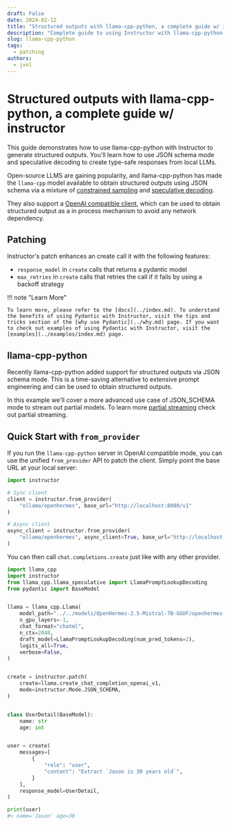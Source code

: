```yaml
---
draft: False
date: 2024-02-12
title: "Structured outputs with llama-cpp-python, a complete guide w/ instructor"
description: "Complete guide to using Instructor with llama-cpp-python. Learn how to generate structured, type-safe outputs with llama-cpp-python."
slug: llama-cpp-python
tags:
  - patching
authors:
  - jxnl
---
```


# Structured outputs with llama-cpp-python, a complete guide w/ instructor

This guide demonstrates how to use llama-cpp-python with Instructor to generate structured outputs. You'll learn how to use JSON schema mode and speculative decoding to create type-safe responses from local LLMs.

Open-source LLMS are gaining popularity, and llama-cpp-python has made the `llama-cpp` model available to obtain structured outputs using JSON schema via a mixture of [constrained sampling](https://llama-cpp-python.readthedocs.io/en/latest/#json-schema-mode) and [speculative decoding](https://llama-cpp-python.readthedocs.io/en/latest/#speculative-decoding).

They also support a [OpenAI compatible client](https://llama-cpp-python.readthedocs.io/en/latest/#openai-compatible-web-server), which can be used to obtain structured output as a in process mechanism to avoid any network dependency.

<!-- more -->

## Patching

Instructor's patch enhances an create call it with the following features:

- `response_model` in `create` calls that returns a pydantic model
- `max_retries` in `create` calls that retries the call if it fails by using a backoff strategy

!!! note "Learn More"

    To learn more, please refer to the [docs](../index.md). To understand the benefits of using Pydantic with Instructor, visit the tips and tricks section of the [why use Pydantic](../why.md) page. If you want to check out examples of using Pydantic with Instructor, visit the [examples](../examples/index.md) page.

## llama-cpp-python

Recently llama-cpp-python added support for structured outputs via JSON schema mode. This is a time-saving alternative to extensive prompt engineering and can be used to obtain structured outputs.

In this example we'll cover a more advanced use case of JSON_SCHEMA mode to stream out partial models. To learn more [partial streaming](https://github.com/jxnl/instructor/concepts/partial.md) check out partial streaming.

## Quick Start with `from_provider`

If you run the `llama-cpp-python` server in OpenAI compatible mode, you can use the unified `from_provider` API to patch the client. Simply point the base URL at your local server:

```python
import instructor

# Sync client
client = instructor.from_provider(
    "ollama/openhermes", base_url="http://localhost:8080/v1"
)

# Async client
async_client = instructor.from_provider(
    "ollama/openhermes", async_client=True, base_url="http://localhost:8080/v1"
)
```

You can then call `chat.completions.create` just like with any other provider.

```python
import llama_cpp
import instructor
from llama_cpp.llama_speculative import LlamaPromptLookupDecoding
from pydantic import BaseModel


llama = llama_cpp.Llama(
    model_path="../../models/OpenHermes-2.5-Mistral-7B-GGUF/openhermes-2.5-mistral-7b.Q4_K_M.gguf",
    n_gpu_layers=-1,
    chat_format="chatml",
    n_ctx=2048,
    draft_model=LlamaPromptLookupDecoding(num_pred_tokens=2),
    logits_all=True,
    verbose=False,
)


create = instructor.patch(
    create=llama.create_chat_completion_openai_v1,
    mode=instructor.Mode.JSON_SCHEMA,
)


class UserDetail(BaseModel):
    name: str
    age: int


user = create(
    messages=[
        {
            "role": "user",
            "content": "Extract `Jason is 30 years old`",
        }
    ],
    response_model=UserDetail,
)

print(user)
#> name='Jason' age=30
```
